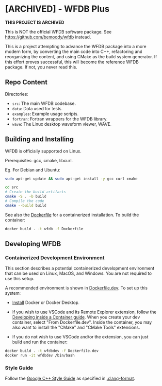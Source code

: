 # [ARCHIVED] - WFDB Plus

**THIS PROJECT IS ARCHIVED**

This is NOT the official WFDB software package. See https://github.com/bemoody/wfdb instead.

This is a project attempting to advance the WFDB package into a more modern form, by converting the main code into C++, refactoring and reorganizing the content, and using CMake as the build system generator. If this effort proves successful, this will become the reference WFDB package. If not, you never read this.

## Repo Content

Directories:

- `src`: The main WFDB codebase.
- `data`: Data used for tests.
- `examples`: Example usage scripts.
- `fortran`: Fortran wrappers for the WFDB library.
- `wave`: The Linux desktop waveform viewer, WAVE.

## Building and Installing

WFDB is officially supported on Linux.

Prerequisites: gcc, cmake, libcurl.

Eg. For Debian and Ubuntu:

```sh
sudo apt-get update && sudo apt-get install -y gcc curl cmake

cd src
# Create the build artifacts
cmake -S . -b build
# Compile the code
cmake --build build

```

See also the [Dockerfile](./Dockerfile) for a containerized installation. To build the container:

```sh
docker build . -t wfdb -f Dockerfile
```

## Developing WFDB

### Containerized Development Environment

This section describes a potential containerized development environment that can be used on Linux, MacOS, and Windows. You are not required to use this setup.

A recommended environment is shown in [Dockerfile.dev](./Dockerfile.dev). To set up this system:

- [Install](https://docs.docker.com/get-docker/) Docker or Docker Desktop.

- If you wish to use VSCode and its Remote Explorer extension, follow the [Developing inside a Container guide](https://code.visualstudio.com/docs/remote/containers). When you create your dev container, select "From Dockerfile.dev". Inside the container, you may also want to install the "CMake" and "CMake Tools" extensions.

- If you do not wish to use VSCode and/or the extension, you can just build and run the container:

```sh
docker build . -t wfdbdev -f Dockerfile.dev
docker run -it wfdbdev /bin/bash
```

### Style Guide

Follow the [Google C++ Style Guide](https://google.github.io/styleguide/cppguide.html) as specified in [.clang-format](.clang-format).
